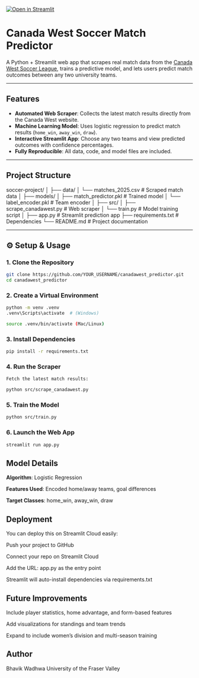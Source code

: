 [![Open in Streamlit](https://static.streamlit.io/badges/streamlit_badge_black_white.svg)](https://football-analytics-ml-canadawest.streamlit.app)


# Canada West Soccer Match Predictor

A Python + Streamlit web app that scrapes real match data from the [Canada West Soccer League](https://canadawest.org/sports/msoc/2025-26/schedule), trains a predictive model, and lets users predict match outcomes between any two university teams.

---

## Features
- **Automated Web Scraper**: Collects the latest match results directly from the Canada West website.
- **Machine Learning Model**: Uses logistic regression to predict match results (`home_win`, `away_win`, `draw`).
- **Interactive Streamlit App**: Choose any two teams and view predicted outcomes with confidence percentages.
- **Fully Reproducible**: All data, code, and model files are included.

---

## Project Structure
soccer-project/
│
├── data/
│ └── matches_2025.csv # Scraped match data
│
├── models/
│ ├── match_predictor.pkl # Trained model
│ └── label_encoder.pkl # Team encoder
│
├── src/
│ ├── scrape_canadawest.py # Web scraper
│ └── train.py # Model training script
│
├── app.py # Streamlit prediction app
├── requirements.txt # Dependencies
└── README.md # Project documentation


---

## ⚙️ Setup & Usage

### 1. Clone the Repository
```bash
git clone https://github.com/YOUR_USERNAME/canadawest_predictor.git
cd canadawest_predictor
```

### 2. Create a Virtual Environment
```bash 
python -m venv .venv
.venv\Scripts\activate  # (Windows)

source .venv/bin/activate (Mac/Linux)
```
### 3. Install Dependencies
```bash 
pip install -r requirements.txt
```
### 4. Run the Scraper
```bash 
Fetch the latest match results:

python src/scrape_canadawest.py
```
### 5. Train the Model
```bash 
python src/train.py
```
### 6. Launch the Web App
```bash 
streamlit run app.py
```

## Model Details

**Algorithm**: Logistic Regression

**Features Used**: Encoded home/away teams, goal differences

**Target Classes**: home_win, away_win, draw

## Deployment

You can deploy this on Streamlit Cloud
 easily:

Push your project to GitHub

Connect your repo on Streamlit Cloud

Add the URL: app.py as the entry point

Streamlit will auto-install dependencies via requirements.txt

## Future Improvements

Include player statistics, home advantage, and form-based features

Add visualizations for standings and team trends

Expand to include women’s division and multi-season training

## Author

Bhavik Wadhwa
University of the Fraser Valley